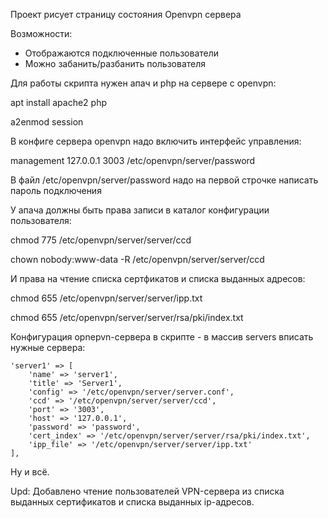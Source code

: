 Проект рисует страницу состояния Openvpn сервера

Возможности:
- Отображаются подключенные пользователи
- Можно забанить/разбанить пользователя

Для работы скрипта нужен апач и php на сервере с openvpn:

apt install apache2 php 

a2enmod session

В конфиге сервера openvpn надо включить интерфейс управления:

management 127.0.0.1 3003 /etc/openvpn/server/password

В файл /etc/openvpn/server/password надо на первой строчке написать пароль подключения

У апача должны быть права записи в каталог конфигурации пользователя:

chmod 775 /etc/openvpn/server/server/ccd

chown nobody:www-data -R /etc/openvpn/server/server/ccd

И права на чтение списка сертфикатов и списка выданных адресов:

chmod 655 /etc/openvpn/server/server/ipp.txt

chmod 655 /etc/openvpn/server/server/rsa/pki/index.txt

Конфигурация opnepvn-сервера в скрипте - в массив servers вписать нужные сервера:

    'server1' => [
        'name' => 'server1',
        'title' => 'Server1',
        'config' => '/etc/openvpn/server/server.conf',
        'ccd' => '/etc/openvpn/server/server/ccd',
        'port' => '3003',
        'host' => '127.0.0.1',
        'password' => 'password',
        'cert_index' => '/etc/openvpn/server/server/rsa/pki/index.txt',
        'ipp_file' => '/etc/openvpn/server/server/ipp.txt'
    ],

Ну и всё.

Upd: Добавлено чтение пользователей VPN-сервера из списка выданных сертификатов и списка выданных ip-адресов. 
